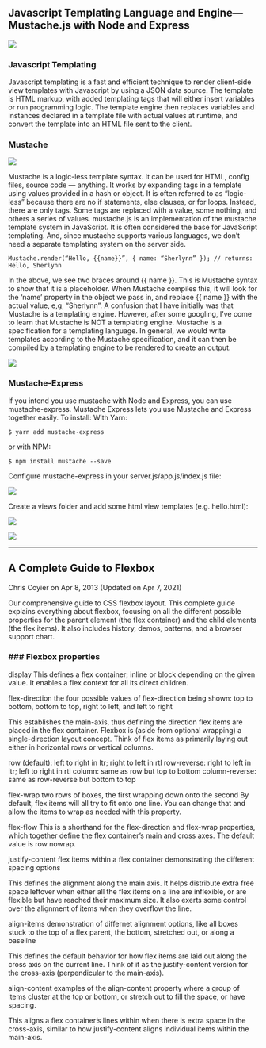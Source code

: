 
## Javascript Templating Language and Engine— Mustache.js with Node and Express

![](https://miro.medium.com/max/700/1*YpdR22sjaflf8VWppz-y3g.png)

### Javascript Templating

Javascript templating is a fast and efficient technique to render client-side view templates with Javascript by using a JSON data source. The template is HTML markup, with added templating tags that will either insert variables or run programming logic.
The template engine then replaces variables and instances declared in a template file with actual values at runtime, and convert the template into an HTML file sent to the client.


### Mustache

![](https://miro.medium.com/max/2400/1*P9q0tkeaRY2l1JOXaVKAig.png)

Mustache is a logic-less template syntax. It can be used for HTML, config files, source code — anything. It works by expanding tags in a template using values provided in a hash or object.
It is often referred to as “logic-less” because there are no if statements, else clauses, or for loops. Instead, there are only tags. Some tags are replaced with a value, some nothing, and others a series of values.
mustache.js is an implementation of the mustache template system in JavaScript. It is often considered the base for JavaScript templating. And, since mustache supports various languages, we don’t need a separate templating system on the server side.

`Mustache.render(“Hello, {{name}}”, { name: “Sherlynn” });
// returns: Hello, Sherlynn`

In the above, we see two braces around {{ name }}. This is Mustache syntax to show that it is a placeholder. When Mustache compiles this, it will look for the ‘name’ property in the object we pass in, and replace {{ name }} with the actual value, e,g, “Sherlynn”.
A confusion that I have initially was that Mustache is a templating engine. However, after some googling, I’ve come to learn that Mustache is NOT a templating engine. Mustache is a specification for a templating language. In general, we would write templates according to the Mustache specification, and it can then be compiled by a templating engine to be rendered to create an output.

![](https://miro.medium.com/max/700/1*LbqYj87xlazySm6wE0Q2lA.png)

### Mustache-Express


If you intend you use mustache with Node and Express, you can use mustache-express. Mustache Express lets you use Mustache and Express together easily.
To install:
With Yarn:

`$ yarn add mustache-express
`

or with NPM:

`$ npm install mustache --save
`

Configure mustache-express in your server.js/app.js/index.js file:

![](https://miro.medium.com/max/700/1*ES10lxr7tdRFVEKcRAgLEw.png)

Create a views folder and add some html view templates (e.g. hello.html):


![](https://miro.medium.com/max/494/1*zwYE8a5rvAVZcBl9v1oqfA.png)

![](https://miro.medium.com/max/700/1*FRcL9NQHI7Cvi2ELLmzJGQ.png)

***

## A Complete Guide to Flexbox


Chris Coyier on Apr 8, 2013 (Updated on Apr 7, 2021)

Our comprehensive guide to CSS flexbox layout. This complete guide explains everything about flexbox, focusing on all the different possible properties for the parent element (the flex container) and the child elements (the flex items). It also includes history, demos, patterns, and a browser support chart.

### ### Flexbox properties

display
This defines a flex container; inline or block depending on the given value. It enables a flex context for all its direct children.

flex-direction
the four possible values of flex-direction being shown: top to bottom, bottom to top, right to left, and left to right

This establishes the main-axis, thus defining the direction flex items are placed in the flex container. Flexbox is (aside from optional wrapping) a single-direction layout concept. Think of flex items as primarily laying out either in horizontal rows or vertical columns.

row (default): left to right in ltr; right to left in rtl
row-reverse: right to left in ltr; left to right in rtl
column: same as row but top to bottom
column-reverse: same as row-reverse but bottom to top

flex-wrap
two rows of boxes, the first wrapping down onto the second
By default, flex items will all try to fit onto one line. You can change that and allow the items to wrap as needed with this property.

flex-flow
This is a shorthand for the flex-direction and flex-wrap properties, which together define the flex container’s main and cross axes. The default value is row nowrap.

justify-content
flex items within a flex container demonstrating the different spacing options

This defines the alignment along the main axis. It helps distribute extra free space leftover when either all the flex items on a line are inflexible, or are flexible but have reached their maximum size. It also exerts some control over the alignment of items when they overflow the line.

align-items
demonstration of differnet alignment options, like all boxes stuck to the top of a flex parent, the bottom, stretched out, or along a baseline

This defines the default behavior for how flex items are laid out along the cross axis on the current line. Think of it as the justify-content version for the cross-axis (perpendicular to the main-axis).

align-content
examples of the align-content property where a group of items cluster at the top or bottom, or stretch out to fill the space, or have spacing.

This aligns a flex container’s lines within when there is extra space in the cross-axis, similar to how justify-content aligns individual items within the main-axis.






